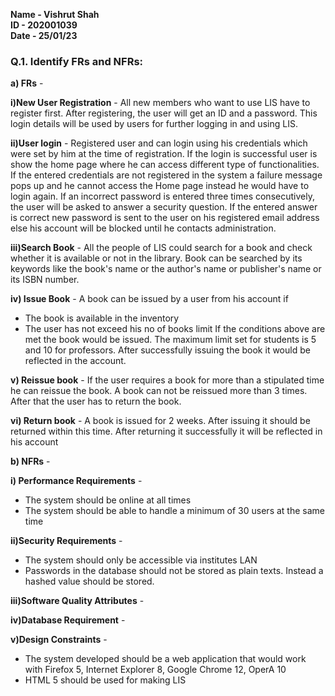 **Name - Vishrut Shah**  
**ID - 202001039**  
**Date - 25/01/23**

### Q.1. Identify FRs and NFRs:  
**a) FRs** -   
  
  **i)New User Registration** - All new members who want to use LIS have to register first. After registering, the user will get an ID and a password. This 
  login details will be used by users for further logging in and using LIS.
  
  **ii)User login** - Registered user and can login using his credentials which were set by him at the time of registration. If the login is successful user is show the home page where he can access different type of functionalities. If the entered credentials are not registered in the system a failure message pops up and he cannot access the Home page instead he would have to login again. If an incorrect password is entered three times consecutively, the user will be asked to answer a security question. If the entered answer is correct new password is sent to the user on his registered email address else his account will be blocked until he contacts administration.
  
  **iii)Search Book** - All the people of LIS could search for a book and check whether it is available or not in the library. 
  Book can be searched by its keywords like the book's name or the author's name or publisher's name or its ISBN number.
  
  **iv) Issue Book** - A book can be issued by a user from his account if 
  * The book is available in the inventory 
  * The user has not exceed his no of books limit
  If the conditions above are met the book would be issued. The maximum limit set for students is 5 and 10 for professors. After successfully issuing the book it would be reflected in the account. 
  
  **v) Reissue book** - If the user requires a book for more than a stipulated time he can reissue the book. A book can not be reissued more than 3 times. After that the user has to return the book. 
  
  **vi) Return book** - A book is issued for 2 weeks. After issuing it should be returned within this time. After returning it successfully it will be reflected in his account

**b) NFRs** - 

  **i) Performance Requirements** - 
   * The system should be online at all times
  * The system should be able to handle a minimum of 30 users at the same time
  
  **ii)Security Requirements** -  
   * The system should only be accessible via institutes LAN
  * Passwords in the database should not be stored as plain texts. Instead a hashed value should be stored.
  
  **iii)Software Quality Attributes** -
  
  **iv)Database Requirement** -
  
   **v)Design Constraints** -  
   * The system developed should be a web application that would work with Firefox 5, Internet Explorer 8, Google Chrome 12, OperA 10
  * HTML 5 should be used for making LIS

  
